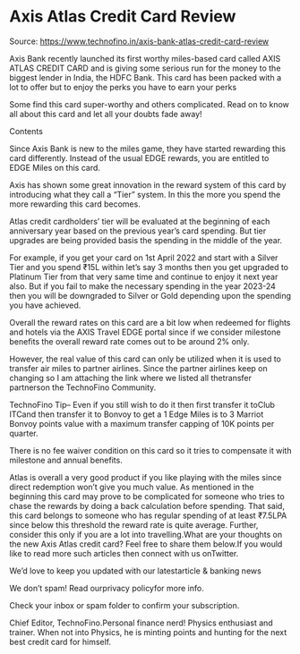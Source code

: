 # Axis Atlas Credit Card Review

Source: https://www.technofino.in/axis-bank-atlas-credit-card-review

Axis Bank recently launched its first worthy miles-based card called AXIS ATLAS CREDIT CARD and is giving some serious run for the money to the biggest lender in India, the HDFC Bank. This card has been packed with a lot to offer but to enjoy the perks you have to earn your perks

Some find this card super-worthy and others complicated. Read on to know all about this card and let all your doubts fade away!

Contents

Since Axis Bank is new to the miles game, they have started rewarding this card differently. Instead of the usual EDGE rewards, you are entitled to EDGE Miles on this card.

Axis has shown some great innovation in the reward system of this card by introducing what they call a “Tier” system. In this the more you spend the more rewarding this card becomes.

Atlas credit cardholders’ tier will be evaluated at the beginning of each anniversary year based on the previous year’s card spending. But tier upgrades are being provided basis the spending in the middle of the year.

For example, if you get your card on 1st April 2022 and start with a Silver Tier and you spend ₹15L within let’s say 3 months then you get upgraded to Platinum Tier from that very same time and continue to enjoy it next year also. But if you fail to make the necessary spending in the year 2023-24 then you will be downgraded to Silver or Gold depending upon the spending you have achieved.

Overall the reward rates on this card are a bit low when redeemed for flights and hotels via the AXIS Travel EDGE portal since if we consider milestone benefits the overall reward rate comes out to be around 2% only.

However, the real value of this card can only be utilized when it is used to transfer air miles to partner airlines. Since the partner airlines keep on changing so I am attaching the link where we listed all thetransfer partnerson the TechnoFino Community.

TechnoFino Tip– Even if you still wish to do it then first transfer it toClub ITCand then transfer it to Bonvoy to get a 1 Edge Miles is to 3 Marriot Bonvoy points value with a maximum transfer capping of 10K points per quarter.

There is no fee waiver condition on this card so it tries to compensate it with milestone and annual benefits.

Atlas is overall a very good product if you like playing with the miles since direct redemption won’t give you much value. As mentioned in the beginning this card may prove to be complicated for someone who tries to chase the rewards by doing a back calculation before spending. That said, this card belongs to someone who has regular spending of at least ₹7.5LPA since below this threshold the reward rate is quite average. Further, consider this only if you are a lot into travelling.What are your thoughts on the new Axis Atlas credit card? Feel free to share them below.If you would like to read more such articles then connect with us onTwitter.

We’d love to keep you updated with our latestarticle & banking news

We don’t spam! Read ourprivacy policyfor more info.

Check your inbox or spam folder to confirm your subscription.

Chief Editor, TechnoFino.Personal finance nerd! Physics enthusiast and trainer. When not into Physics, he is minting points and hunting for the next best credit card for himself.